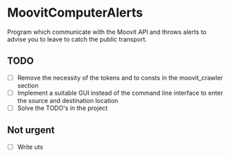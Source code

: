 # MoovitComputerAlerts
Program which communicate with the Moovit API and throws alerts to advise you to leave to catch the public transport.

## TODO

- [ ] Remove the necessity of the tokens and to consts in the moovit_crawler section
- [ ] Implement a suitable GUI instead of the command line interface to enter the source and destination location
- [ ] Solve the TODO's in the project

## Not urgent

 - [ ] Write uts
 
